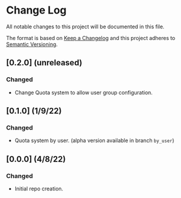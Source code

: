 # Change Log
All notable changes to this project will be documented in this file.

The format is based on [Keep a Changelog](http://keepachangelog.com/)
and this project adheres to [Semantic Versioning](http://semver.org/).

## [0.2.0] (unreleased)
### Changed
- Change Quota system to allow user group configuration.

## [0.1.0] (1/9/22)
### Changed
- Quota system by user. (alpha version available in branch `by_user`)

## [0.0.0] (4/8/22)
### Changed
- Initial repo creation.
